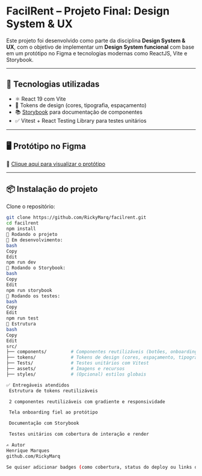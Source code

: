 # FacilRent – Projeto Final: Design System & UX

Este projeto foi desenvolvido como parte da disciplina **Design System & UX**, com o objetivo de implementar um **Design System funcional** com base em um protótipo no Figma e tecnologias modernas como ReactJS, Vite e Storybook.

---

## 🧩 Tecnologias utilizadas

- ⚛️ React 19 com Vite
- 🎨 Tokens de design (cores, tipografia, espaçamento)
- 📚 [Storybook](https://storybook.js.org/) para documentação de componentes
- ✅ Vitest + React Testing Library para testes unitários

---

## 🖥️ Protótipo no Figma

🔗 [Clique aqui para visualizar o protótipo](https://www.figma.com/file/SEU-LINK-AQUI)

---

## 📦 Instalação do projeto

Clone o repositório:

```bash
git clone https://github.com/RickyMarq/facilrent.git
cd facilrent
npm install
🚀 Rodando o projeto
🔧 Em desenvolvimento:
bash
Copy
Edit
npm run dev
📖 Rodando o Storybook:
bash
Copy
Edit
npm run storybook
🧪 Rodando os testes:
bash
Copy
Edit
npm run test
📁 Estrutura
bash
Copy
Edit
src/
├── components/         # Componentes reutilizáveis (botões, onboarding)
├── tokens/             # Tokens de design (cores, espaçamento, tipografia)
├── Tests/              # Testes unitários com Vitest
├── assets/             # Imagens e recursos
├── styles/             # (Opcional) estilos globais

✅ Entregáveis atendidos
 Estrutura de tokens reutilizáveis

 2 componentes reutilizáveis com gradiente e responsividade

 Tela onboarding fiel ao protótipo

 Documentação com Storybook

 Testes unitários com cobertura de interação e render

✍️ Autor
Henrique Marques
github.com/RickyMarq

Se quiser adicionar badges (como cobertura, status do deploy ou links diretos), posso ajudar com isso também!
